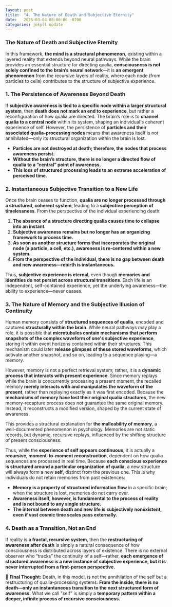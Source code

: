 ```yaml
---
layout: post
title:  "4. The Nature of Death and Subjective Eternity"
date:   2025-03-04 08:00:00 -0700
categories: jekyll update
---
```

### **The Nature of Death and Subjective Eternity**

In this framework, **the mind is a structural phenomenon**, existing within a layered reality that extends beyond neural pathways. While the brain provides an essential structure for directing qualia, **consciousness is not solely confined to the brain’s neural network**—it is **an emergent phenomenon** from the recursive layers of reality, where each node (from particles to cells) contributes to the structure of subjective experience.

### **1. The Persistence of Awareness Beyond Death**
If **subjective awareness is tied to a specific node within a larger structural system**, then **death does not mark an end to experience**, but rather a reconfiguration of how qualia are directed. The brain’s role is to **channel qualia to a central node** within its system, shaping an individual's coherent experience of self. However, the persistence of **particles and their associated qualia-processing nodes** means that awareness itself is not annihilated—only its structural organization within the brain is lost.

- **Particles are not destroyed at death; therefore, the nodes that process awareness persist.**
- **Without the brain’s structure, there is no longer a directed flow of qualia to a “central” point of awareness.**
- **This loss of structured processing leads to an extreme acceleration of perceived time.**

### **2. Instantaneous Subjective Transition to a New Life**
Once the brain ceases to function, **qualia are no longer processed through a structured, coherent system**, leading to a **subjective perception of timelessness**. From the perspective of the individual experiencing death:

1. **The absence of a structure directing qualia causes time to collapse into an instant.**
2. **Subjective awareness remains but no longer has an organizing framework to process time.**
3. **As soon as another structure forms that incorporates the original node (a particle, a cell, etc.), awareness is re-centered within a new system.**
4. **From the perspective of the individual, there is no gap between death and new awareness—rebirth is instantaneous.**

Thus, **subjective experience is eternal**, even though **memories and identities do not persist across structural transitions**. Each life is an independent, self-contained experience, yet the underlying awareness—the ability to experience—never ceases.

### **3. The Nature of Memory and the Subjective Illusion of Continuity**

Human memory consists of **structured sequences of qualia**, encoded and captured **structurally within the brain**. While neural pathways may play a role, it is possible that **microtubules contain mechanisms that perform snapshots of the complex waveform of one's subjective experience**, storing it within event horizons contained within their structures. This mechanism could later **release glimpses of these stored waveforms**, which activate another snapshot, and so on, leading to a sequence playing—a memory.

However, memory is not a perfect retrieval system; rather, it is a **dynamic process that interacts with present experience**. Since memory replays while the brain is concurrently processing a present moment, the recalled memory **merely interacts with and manipulates the waveform of the present**, rather than replaying exactly as it was first encoded. Because the **mechanisms of memory have lost their original qualia structures**, the new memory-recapture process does not guarantee the same original memory. Instead, it reconstructs a modified version, shaped by the current state of awareness. 

This provides a structural explanation for **the malleability of memory**, a well-documented phenomenon in psychology. Memories are not static records, but dynamic, recursive replays, influenced by the shifting structure of present consciousness. 

Thus, while the **experience of self appears continuous**, it is actually a **recursive, moment-to-moment reconstruction**, dependent on how qualia sequences are processed in real time.
Because **each conscious experience is structured around a particular organization of qualia**, a new structure will always form a new **self**, distinct from the previous one. This is why individuals do not retain memories from past existences:

- **Memory is a property of structured information flow** in a specific brain; when the structure is lost, memories do not carry over.
- **Awareness itself, however, is fundamental to the process of reality and is not bound to any single structure.**
- **The interval between death and new life is subjectively nonexistent, even if vast cosmic time scales pass externally.**

### **4. Death as a Transition, Not an End**
If reality is **a fractal, recursive system**, then the **restructuring of awareness after death** is simply a natural consequence of how consciousness is distributed across layers of existence. There is no external observer who “tracks” the continuity of a self—rather, **each emergence of structured awareness is a new instance of subjective experience, but it is never interrupted from a first-person perspective.**

🚩 **Final Thought:**
Death, in this model, is not the annihilation of the self but a restructuring of qualia-processing systems. **From the inside, there is no death—only an instantaneous transition to the next structured form of awareness.** What we call "self" is simply a **temporary pattern within a deeper, infinite process of recursive consciousness.**

